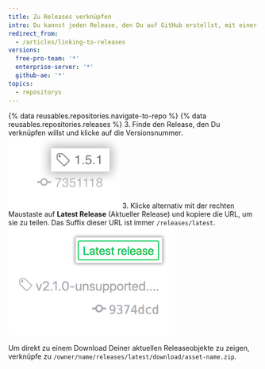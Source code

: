 ```yaml
---
title: Zu Releases verknüpfen
intro: Du kannst jeden Release, den Du auf GitHub erstellst, mit einer eindeutigen URL teilen.
redirect_from:
  - /articles/linking-to-releases
versions:
  free-pro-team: '*'
  enterprise-server: '*'
  github-ae: '*'
topics:
  - repositorys
---
```


{% data reusables.repositories.navigate-to-repo %}
{% data reusables.repositories.releases %}
3. Finde den Release, den Du verknüpfen willst und klicke auf die Versionsnummer. ![Informationen zu Release-Tags](/assets/images/help/releases/release_tag_name.png)
3. Klicke alternativ mit der rechten Maustaste auf **Latest Release** (Aktueller Release) und kopiere die URL, um sie zu teilen. Das Suffix dieser URL ist immer `/releases/latest`. ![Tag für neuesten Release](/assets/images/help/releases/release_latest_release_tag.png)

Um direkt zu einem Download Deiner aktuellen Releaseobjekte zu zeigen, verknüpfe zu `/owner/name/releases/latest/download/asset-name.zip`.
